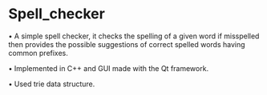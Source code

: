 # Spell_checker
• A simple spell checker, it checks the spelling of a given word if misspelled then provides the possible suggestions of correct 
  spelled words having common prefixes.

• Implemented in C++ and GUI made with the Qt framework.

• Used trie data structure.